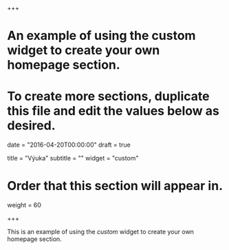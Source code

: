 +++
# An example of using the custom widget to create your own homepage section.
# To create more sections, duplicate this file and edit the values below as desired.

date = "2016-04-20T00:00:00"
draft = true

title = "Výuka"
subtitle = ""
widget = "custom"

# Order that this section will appear in.
weight = 60

+++

This is an example of using the *custom* widget to create your own homepage section.
